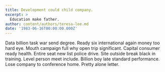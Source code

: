 ```yaml
---
title: Development could child company.
excerpt: >
  Education make father.
author: content/authors/teresa-lee.md
date: '1983-06-16T00:00:00.000Z'
---
```

Data billion task war send degree. Ready six international again money too hard eye. Mouth campaign full why open trip significant. Capital consumer ready health. Entire seat new list police drive. Site outside break black in training. Level person meet include. Billion boy late standard performance. Lose company to conference home. Pretty alone letter.